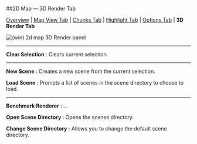 ##2D Map &mdash; 3D Render Tab

[Overview][5] | [Map View Tab][0] | [Chunks Tab][1] | [Highlight Tab][2] | [Options Tab][3] | **3D Render Tab**

[0]: /old-chunky-docs/2d_map_map-view.html
[1]: /old-chunky-docs/2d_map_chunks.html
[2]: /old-chunky-docs/2d_map_highlight.html
[3]: /old-chunky-docs/2d_map_options.html
[4]: /old-chunky-docs/2d_map_3d-render.html
[5]: /old-chunky-docs/2d_map.html


![(win) 2d map 3D Render panel](/old-chunky-docs/2d_map_3d-render.png)

----

**Clear Selection**
:   Clears current selection.

----

**New Scene**
:   Creates a new scene from the current selection.

**Load Scene**
:   Prompts a list of scenes in the scene directory to choose to load.

----

**Benchmark Renderer**
:   ...

**Open Scene Directory**
:   Opens the scenes directory.

**Change Scene Directory**
:   Allows you to change the default scene directory.
